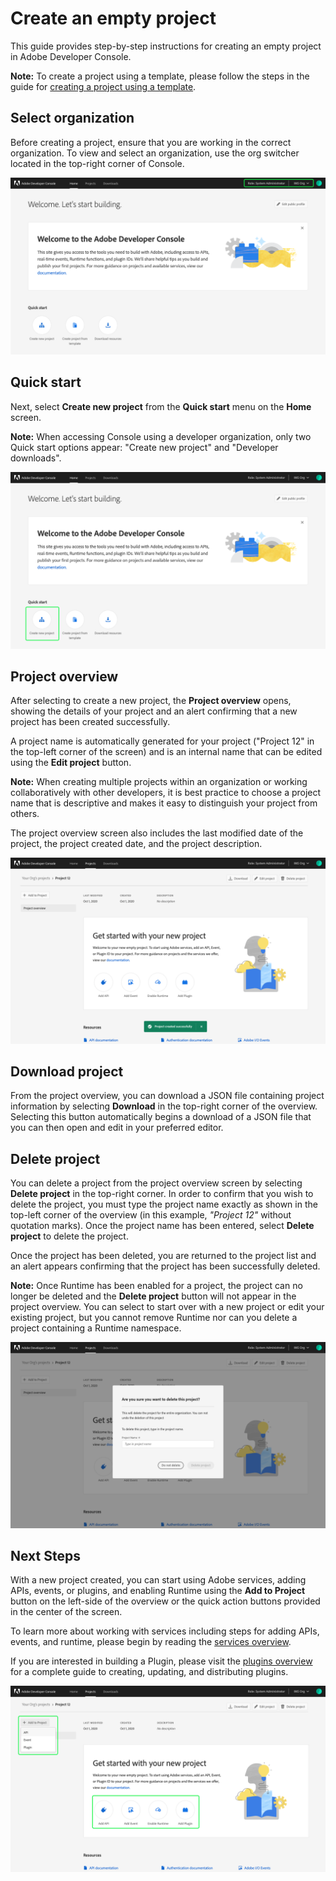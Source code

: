# Create an empty project

This guide provides step-by-step instructions for creating an empty project in Adobe Developer Console.

**Note:** To create a project using a template, please follow the steps in the guide for [creating a project using a template](projects-template.md).

## Select organization

Before creating a project, ensure that you are working in the correct organization. To view and select an organization, use the org switcher located in the top-right corner of Console.

![Organization switcher in Console](../../images/switch-organizations.png)

## Quick start

Next, select **Create new project** from the **Quick start** menu on the **Home** screen.

**Note:** When accessing Console using a developer organization, only two Quick start options appear: "Create new project" and "Developer downloads".

![alt text](../../images/create-new-project-quick-start.png)

## Project overview

After selecting to create a new project, the **Project overview** opens, showing the details of your project and an alert confirming that a new project has been created successfully.

A project name is automatically generated for your project ("Project 12" in the top-left corner of the screen) and is an internal name that can be edited using the **Edit project** button.

**Note:** When creating multiple projects within an organization or working collaboratively with other developers, it is best practice to choose a project name that is descriptive and makes it easy to distinguish your project from others.

The project overview screen also includes the last modified date of the project, the project created date, and the project description.

![alt text](../../images/new-project-created.png)

## Download project

From the project overview, you can download a JSON file containing project information by selecting **Download** in the top-right corner of the overview. Selecting this button automatically begins a download of a JSON file that you can then open and edit in your preferred editor.

## Delete project

You can delete a project from the project overview screen by selecting **Delete project** in the top-right corner. In order to confirm that you wish to delete the project, you must type the project name exactly as shown in the top-left corner of the overview (in this example, *"Project 12"* without quotation marks). Once the project name has been entered, select **Delete project** to delete the project.

Once the project has been deleted, you are returned to the project list and an alert appears confirming that the project has been successfully deleted.

**Note:** Once Runtime has been enabled for a project, the project can no longer be deleted and the **Delete project** button will not appear in the project overview. You can select to start over with a new project or edit your existing project, but you cannot remove Runtime nor can you delete a project containing a Runtime namespace.

![alt text](../../images/project-delete.png)

## Next Steps

With a new project created, you can start using Adobe services, adding APIs, events, or plugins, and enabling Runtime using the **Add to Project** button on the left-side of the overview or the quick action buttons provided in the center of the screen.

To learn more about working with services including steps for adding APIs, events, and runtime, please begin by reading the [services overview](../services/index.md).

If you are interested in building a Plugin, please visit the [plugins overview](../plugins/index.md) for a complete guide to creating, updating, and distributing plugins.

![alt text](../../images/empty-project-add-to-project.png)

